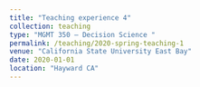 ```yaml
---
title: "Teaching experience 4"
collection: teaching
type: "MGMT 350 – Decision Science "
permalink: /teaching/2020-spring-teaching-1
venue: "California State University East Bay"
date: 2020-01-01
location: "Hayward CA"
---
```


